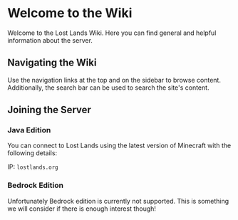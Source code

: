 # Welcome to the Wiki
Welcome to the Lost Lands Wiki. Here you can find general and helpful information about the server. 

## Navigating the Wiki

Use the navigation links at the top and on the sidebar to browse content. Additionally, the search bar can be used to search the site's content.

## Joining the Server
### Java Edition

You can connect to Lost Lands using the latest version of Minecraft with the following details:

IP: `lostlands.org`

### Bedrock Edition
Unfortunately Bedrock edition is currently not supported. This is something we will consider if there is enough interest though!